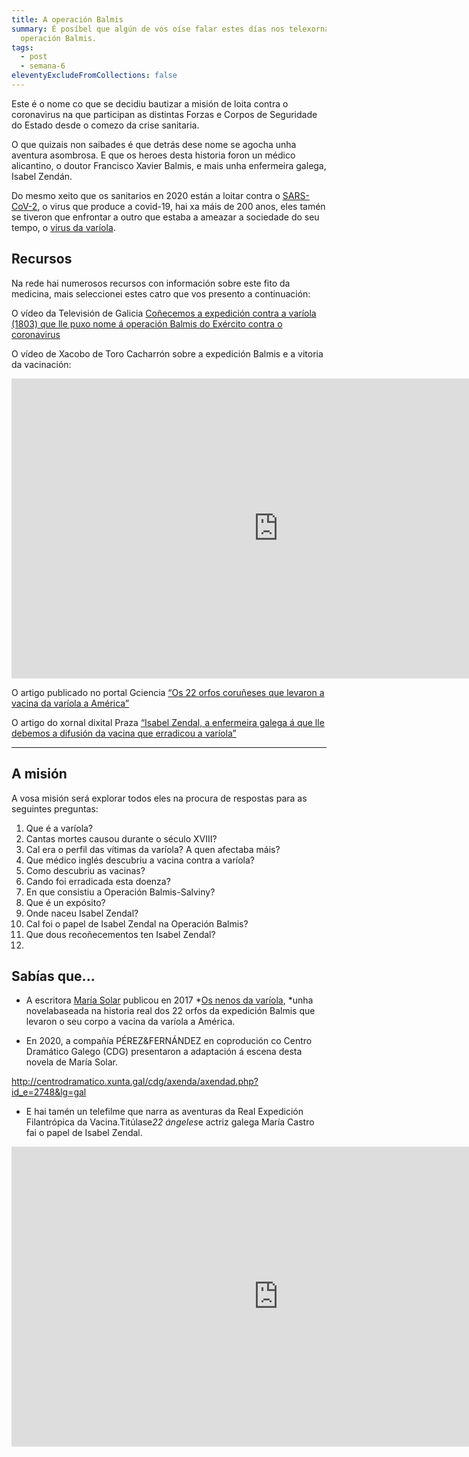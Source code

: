 ```yaml
---
title: A operación Balmis
summary: É posíbel que algún de vós oíse falar estes días nos telexornais da
  operación Balmis.
tags:
  - post
  - semana-6
eleventyExcludeFromCollections: false
---
```

Este é o nome co que se decidiu bautizar a misión de loita contra o coronavirus na que participan as distintas Forzas e Corpos de Seguridade do Estado desde o comezo da crise sanitaria.

O que quizais non saibades é que detrás dese nome se agocha unha aventura asombrosa. E que os heroes desta historia foron un médico alicantino, o doutor Francisco Xavier Balmis, e mais unha enfermeira galega, Isabel Zendán.

Do mesmo xeito que os sanitarios en 2020 están a loitar contra o [SARS-CoV-2](https://portaldaspalabras.gal/lexico/allos-con-bugallos/covid-19/), o virus que produce a covid-19, hai xa máis de 200 anos, eles tamén se tiveron que enfrontar a outro que estaba a ameazar a sociedade do seu tempo, o [virus da varíola](https://gl.wikipedia.org/wiki/Var%C3%ADola).

## Recursos

Na rede hai numerosos recursos con información sobre este fito da medicina, mais seleccionei estes catro que vos presento a continuación:

O vídeo da Televisión de Galicia [Coñecemos a expedición contra a varíola (1803) que lle puxo nome á operación Balmis do Exército contra o coronavirus](http://www.crtvg.es/tvg/a-carta/conecemos-a-expedicion-balmis-1803-que-lle-puxo-nome-a-operacion-balmis-do-exercito-contra-o-coronavirus)

O vídeo de Xacobo de Toro Cacharrón sobre a expedición Balmis e a vitoria da vacinación:

<iframe width="853" height="480" src="https://www.youtube.com/embed/c_64wpB_A6w" frameborder="0" allow="accelerometer; autoplay; encrypted-media; gyroscope; picture-in-picture" allowfullscreen></iframe>

O artigo publicado no portal Gciencia [“Os 22 orfos coruñeses que levaron a vacina da varíola a América”](https://www.gciencia.com/historias-gc/variola-coruna-balmis/)

O artigo do xornal dixital Praza [“Isabel Zendal, a enfermeira galega á que lle debemos a difusión da vacina que erradicou a varíola”](https://praza.gal/ciencia-e-tecnoloxia/isabel-zendal-a-enfermeira-galega-a-que-lle-debemos-a-difusion-da-vacina-que-erradicou-a-variola)

- - -

## A misión

A vosa misión será explorar todos eles na procura de respostas para as seguintes preguntas:

1. Que é a varíola?
2. Cantas mortes causou durante o século XVIII?
3. Cal era o perfil das vítimas da varíola? A quen afectaba máis?
4. Que médico inglés descubriu a vacina contra a varíola?
5. Como descubriu as vacinas?
6. Cando foi erradicada esta doenza?
7. En que consistiu a Operación Balmis-Salviny?
8. Que é un expósito?
9. Onde naceu Isabel Zendal?
10. Cal foi o papel de Isabel Zendal na Operación Balmis?
11. Que dous recoñecementos ten Isabel Zendal?
12.


## Sabías que...

- A escritora [María Solar](https://mariasolar.com/gal/biografia) publicou en 2017 *[Os nenos da varíola](https://mariasolar.com/gal/libros/os-nenos-da-variola), *unha novelabaseada na historia real dos 22 orfos da expedición Balmis que levaron o seu corpo a vacina da varíola a América.

- En 2020, a compañía PÉREZ&FERNÁNDEZ en coprodución co Centro Dramático Galego (CDG) presentaron a adaptación á escena desta novela de María Solar.

<http://centrodramatico.xunta.gal/cdg/axenda/axendad.php?id_e=2748&lg=gal>

- E hai tamén un telefilme que narra as aventuras da Real Expedición Filantrópica da Vacina.Titúlase*22 ángeles*e actriz galega María Castro fai o papel de Isabel Zendal.

<iframe width="853" height="480" src="https://www.youtube.com/embed/coOsN7e0kS8" frameborder="0" allow="accelerometer; autoplay; encrypted-media; gyroscope; picture-in-picture" allowfullscreen></iframe>